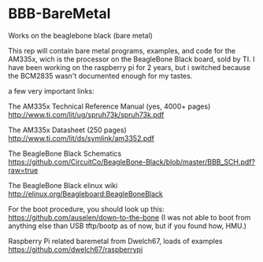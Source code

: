 BBB-BareMetal
===============

Works on the beaglebone black (bare metal)


This rep will contain bare metal programs, examples, and code for the AM335x, wich is the processor on the BeagleBone Black board, sold by TI. I have been working on the raspberry pi for 2 years, but i switched because the BCM2835 wasn't documented enough for my tastes. 

a few very important links:

The AM335x Technical Reference Manual (yes, 4000+ pages)
http://www.ti.com/lit/ug/spruh73k/spruh73k.pdf

The AM335x Datasheet (250 pages)
http://www.ti.com/lit/ds/symlink/am3352.pdf

The BeagleBone Black Schematics
https://github.com/CircuitCo/BeagleBone-Black/blob/master/BBB_SCH.pdf?raw=true

The BeagleBone Black elinux wiki
http://elinux.org/Beagleboard:BeagleBoneBlack

For the boot procedure, you should look up this:
https://github.com/auselen/down-to-the-bone 
(I was not able to boot from anything else than USB tftp/bootp as of now, but if you found how, HMU.)

Raspberry Pi related baremetal from Dwelch67, loads of examples
https://github.com/dwelch67/raspberrypi


